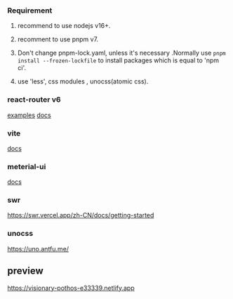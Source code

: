 ### Requirement

1. recommend to use nodejs v16+.

2. recomment to use pnpm v7.

3. Don't change pnpm-lock.yaml, unless it's necessary .Normally use `pnpm install --frozen-lockfile` to install packages which is equal to 'npm ci'.

4. use 'less', css modules , unocss(atomic css).

### react-router v6

[examples](https://github.com/remix-run/react-router/tree/main/examples)
[docs](https://reactrouter.com/en/main)

### vite

[docs](https://cn.vitejs.dev/guide/)

### meterial-ui

[docs](https://mui.com/material-ui/getting-started/usage/)

### swr

https://swr.vercel.app/zh-CN/docs/getting-started

### unocss

https://uno.antfu.me/

## preview

https://visionary-pothos-e33339.netlify.app
